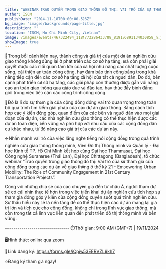 ```yaml
---
title: "WEBINAR TRAO QUYỀN TRONG GIAO THÔNG ĐÔ THỊ: VAI TRÒ CỦA SỰ THAM GIA CỦA CỘNG ĐỒNG TRONG CÁC DỰ ÁN VỀ GIAO THÔNG Ở THẾ KỶ 21"
author: ISCM
publishDate: "2024-11-18T00:00:00.526Z"
bg_image: "images/backgrounds/page-title.jpg"
description: ""
location: "ISCM, Ho Chi Minh City, Vietnam"
image: /images/events/467322494_1184773286433788_819176891134030858_n.jpg
showImage: true
---
```

🤝Trong bối cảnh hiện nay, thành công và giá trị của một dự án nghiên cứu giao thông không dừng lại ở phát triển các cơ sở hạ tầng, mà còn phải giải quyết được các mối quan tâm lớn của xã hội như nâng cao chất lượng cuộc sống, cải thiện an toàn công cộng, hay đảm bảo tính công bằng trong khả năng tiếp cận đến các cơ sở hạ tầng xã hội của tất cả người dân. Do đó, bên cạnh phát triển cơ sở hạ tầng, các giải pháp còn thường được gắn với nâng cao an toàn giao thông qua giáo dục và đào tạo, hay thúc đẩy bình đẳng giới trong việc tiếp cận các công trình công cộng.

🚋Đó là lí do sự tham gia của cộng đồng đóng vai trò quan trọng trong toàn bộ quá trình tìm kiếm giải pháp của các dự án giao thông. Bằng cách tích hợp các ý kiến đóng góp, quan điểm của các bên và người dân vào mọi giai đoạn của dự án, các nhà nghiên cứu giao thông có thể thực hiện được các dự án toàn diện, bền vững và phù hợp với nhu cầu của các cộng đồng dân cư khác nhau, từ đó nâng cao giá trị của các dự án này.

✈️Nhấn mạnh vai trò của việc lắng nghe tiếng nói cộng đồng trong quá trình nghiên cứu  giao thông thông minh, Viện Đô thị Thông minh và Quản lý - Đại học Kinh tế TP. Hồ Chí Minh kết hợp cùng Đại học Thammasat, Đại học Công nghệ Suranaree (Thái Lan), Đại học Chittagong (Bangladesh), tổ chức webinar “Trao quyền trong giao thông đô thị: Vai trò của sự tham gia của cộng đồng trong các dự án về giao thông ở thế kỷ 21 - Empowering Urban Mobility: The Role of Community Engagement in 21st Century Transportation Projects”. 

Cùng với những chia sẻ của các chuyên gia đến từ châu Á, người tham dự sẽ có cái nhìn thực tế hơn trong việc triển khai dự án nghiên cứu tích hợp sự tham gia đóng góp ý kiến của cộng đồng xuyên suốt quá trình nghiên cứu. Sự thấu hiểu này sẽ là nền tảng để có thể thực hiện các dự án mang lại giá trị lớn và tích cực cho cộng đồng, không chỉ trong lĩnh vực giao thông, mà còn trong tất cả lĩnh vực liên quan đến phát triển đô thị thông minh và bền vững.

—------------------------------
⏱️Thời gian: 9:00 AM (GMT+7) | 19/11/2024

🖥️Hình thức: online qua zoom

💼Link đăng ký: https://forms.gle/iCpiw53EERVZL9kh7 

⭐Đăng ký tham gia ngay!
